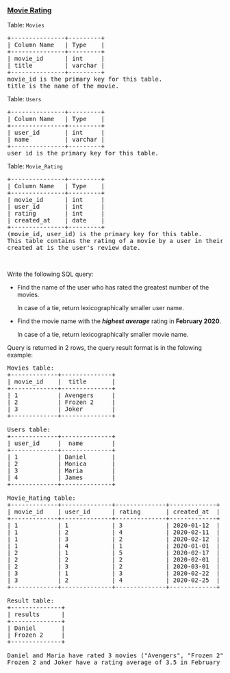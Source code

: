 ### [Movie Rating](https://leetcode.com/problems/movie-rating)

<p>Table: <code>Movies</code></p>

<pre>
+---------------+---------+
| Column Name   | Type    |
+---------------+---------+
| movie_id      | int     |
| title         | varchar |
+---------------+---------+
movie_id is the primary key for this table.
title is the name of the movie.
</pre>

<p>Table: <code>Users</code></p>

<pre>
+---------------+---------+
| Column Name   | Type    |
+---------------+---------+
| user_id       | int     |
| name          | varchar |
+---------------+---------+
user_id is the primary key for this table.
</pre>

<p>Table: <code>Movie_Rating</code></p>

<pre>
+---------------+---------+
| Column Name   | Type    |
+---------------+---------+
| movie_id      | int     |
| user_id       | int     |
| rating        | int     |
| created_at    | date    |
+---------------+---------+
(movie_id, user_id) is the primary key for this table.
This table contains the rating of a movie by a user in their review.
created_at is the user&#39;s review date. 
</pre>

<p>&nbsp;</p>

<p>Write the following SQL query:</p>

<ul>
	<li>Find the name of the user who has rated the greatest number of the movies.
	<p>In case of a tie, return&nbsp;lexicographically smaller user name.</p>
	</li>
	<li>Find the movie name with the <em><strong>highest average</strong></em> rating in&nbsp;<strong>February&nbsp;2020</strong>.
	<p>In case of a tie, return lexicographically smaller movie name.</p>
	</li>
</ul>

<p>Query is returned in 2 rows, the query result format is in the folowing example:</p>

<pre>
Movies table:
+-------------+--------------+
| movie_id    |  title       |
+-------------+--------------+
| 1           | Avengers     |
| 2           | Frozen 2     |
| 3           | Joker        |
+-------------+--------------+

Users table:
+-------------+--------------+
| user_id     |  name        |
+-------------+--------------+
| 1           | Daniel       |
| 2           | Monica       |
| 3           | Maria        |
| 4           | James        |
+-------------+--------------+

Movie_Rating table:
+-------------+--------------+--------------+-------------+
| movie_id    | user_id      | rating       | created_at  |
+-------------+--------------+--------------+-------------+
| 1           | 1            | 3            | 2020-01-12  |
| 1           | 2            | 4            | 2020-02-11  |
| 1           | 3            | 2            | 2020-02-12  |
| 1           | 4            | 1            | 2020-01-01  |
| 2           | 1            | 5            | 2020-02-17  | 
| 2           | 2            | 2            | 2020-02-01  | 
| 2           | 3            | 2            | 2020-03-01  |
| 3           | 1            | 3            | 2020-02-22  | 
| 3           | 2            | 4            | 2020-02-25  | 
+-------------+--------------+--------------+-------------+

Result table:
+--------------+
| results      |
+--------------+
| Daniel       |
| Frozen 2     |
+--------------+

Daniel and Maria have rated 3 movies (&quot;Avengers&quot;, &quot;Frozen 2&quot; and &quot;Joker&quot;) but Daniel is&nbsp;smaller lexicographically.
Frozen 2 and Joker have a rating average of 3.5 in February but Frozen 2 is&nbsp;smaller lexicographically.
</pre>
